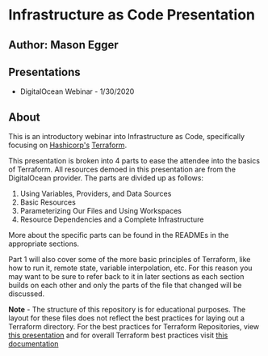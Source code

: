 # Infrastructure as Code Presentation
## Author: Mason Egger

## Presentations
* DigitalOcean Webinar - 1/30/2020

## About
This is an introductory webinar into Infrastructure as Code, specifically
focusing on [Hashicorp's](https://www.hashicorp.com/) [Terraform](https://www.terraform.io).


This presentation is broken into 4 parts to ease the attendee into the basics
of Terraform. All resources demoed in this presentation are from the DigitalOcean
provider. The parts are divided up as follows:

1. Using Variables, Providers, and Data Sources
2. Basic Resources
3. Parameterizing Our Files and Using Workspaces
4. Resource Dependencies and a Complete Infrastructure

More about the specific parts can be found in the READMEs in the appropriate
sections. 

Part 1 will also cover some of the more basic principles of Terraform, like
how to run it, remote state, variable interpolation, etc. For this reason
you may want to be sure to refer back to it in later sections as each section
builds on each other and only the parts of the file that changed will be 
discussed.

**Note** - The structure of this repository is for educational purposes. The 
layout for these files does not reflect the best practices for laying out
a Terraform directory. For the best practices for Terraform Repositories, view [this presentation](https://www.hashicorp.com/resources/terraform-repository-best-practices) and for overall Terraform 
best practices visit [this documentation](https://www.terraform.io/docs/cloud/guides/recommended-practices/index.html)
